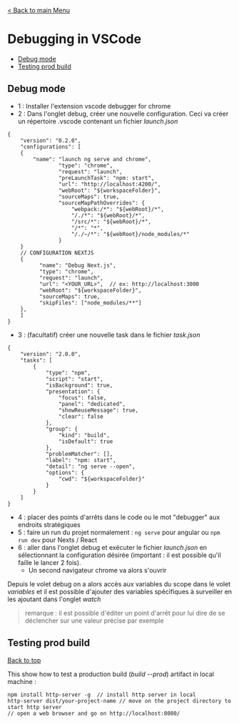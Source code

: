 [< Back to main Menu](https://github.com/gsoulie/Mobile-App-Development/blob/master/angular-formation.md)    

# Debugging in VSCode

* [Debug mode](#debug-mode)     
* [Testing prod build](#testing-prod-build)         

## Debug mode

- 1 : Installer l'extension vscode debugger for chrome
- 2 : Dans l'onglet debug, créer une nouvelle configuration. Ceci va créer un répertoire .vscode contenant un fichier *launch.json*

````
{
    "version": "0.2.0",
    "configurations": [
	{
		"name": "launch ng serve and chrome",
            	"type": "chrome",
            	"request": "launch",
            	"preLaunchTask": "npm: start",
            	"url": "http://localhost:4200/",
            	"webRoot": "${workspaceFolder}",
            	"sourceMaps": true,
            	"sourceMapPathOverrides": {
                	"webpack:/*": "${webRoot}/*",
                	"/./*": "${webRoot}/*",
                	"/src/*": "${webRoot}/*",
                	"/*": "*",
                	"/./~/*": "${webRoot}/node_modules/*"
              	}
	}
	// CONFIGURATION NEXTJS
	{
		  "name": "Debug Next.js",
		  "type": "chrome",
		  "request": "launch",
		  "url": "<YOUR_URL>",	// ex: http://localhost:3000
		  "webRoot": "${workspaceFolder}",
		  "sourceMaps": true,
		  "skipFiles": ["node_modules/**"]
	},
    ]
}
````

- 3 : (facultatif) créer une nouvelle task dans le fichier *task.json*

````
{
	"version": "2.0.0",
	"tasks": [
		{
			"type": "npm",
			"script": "start",
			"isBackground": true,
			"presentation": {
				"focus": false,
				"panel": "dedicated",
				"showReuseMessage": true,
				"clear": false
			},
			"group": {
				"kind": "build",
				"isDefault": true
			},
			"problemMatcher": [],
			"label": "npm: start",
			"detail": "ng serve --open",
			"options": {
				"cwd": "${workspaceFolder}"
			}
		}
	]
}
````

- 4 : placer des points d'arrêts dans le code ou le mot "debugger" aux endroits stratégiques
- 5 : faire un run du projet normalement : ````ng serve```` pour angular ou ````npm run dev```` pour Nexts / React
- 6 : aller dans l'onglet debug et exécuter le fichier *launch.json* en sélectionnant la configuration désirée (important : il est possible qu'il faille le lancer 2 fois).
  	* Un second navigateur chrome va alors s'ouvrir

Depuis le volet debug on a alors accès aux variables du scope dans le volet *variables* et il est possible d'ajouter des variables spécifiques à surveiller en les ajoutant dans l'onglet *watch*

> remarque : il est possible d'éditer un point d'arrêt pour lui dire de se déclencher sur une valeur précise par exemple


## Testing prod build
[Back to top](#debugging-in-vscode)

This show how to test a production build (*build --prod*) artifact in local machine :

````
npm install http-server -g	// install http server in local
http-server dist/your-project-name // move on the project directory to start http server
// open a web browser and go on http://localhost:8080/
````


